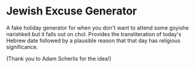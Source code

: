# Jewish Excuse Generator
A fake holiday generator for when you don't want to attend some goyishe narishkeit but it falls out on chol. Provides the transliteration of today's Hebrew date followed by a plausible reason that that day has religious significance. 

(Thank you to Adam Scherlis for the idea!) 
